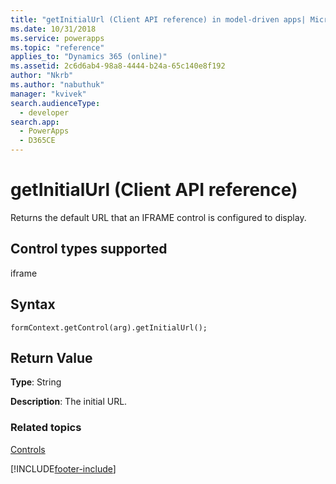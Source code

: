 ```yaml
---
title: "getInitialUrl (Client API reference) in model-driven apps| MicrosoftDocs"
ms.date: 10/31/2018
ms.service: powerapps
ms.topic: "reference"
applies_to: "Dynamics 365 (online)"
ms.assetid: 2c6d6ab4-98a8-4444-b24a-65c140e8f192
author: "Nkrb"
ms.author: "nabuthuk"
manager: "kvivek"
search.audienceType: 
  - developer
search.app: 
  - PowerApps
  - D365CE
---
```

# getInitialUrl (Client API reference)



Returns the default URL that an IFRAME control is configured to display. 

## Control types supported

iframe

## Syntax

`formContext.getControl(arg).getInitialUrl();`

## Return Value

**Type**: String

**Description**: The initial URL.

### Related topics

[Controls](../controls.md)


[!INCLUDE[footer-include](../../../../../includes/footer-banner.md)]